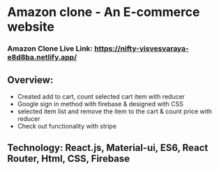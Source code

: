 # Amazon clone - An E-commerce website
### Amazon Clone Live Link: https://nifty-visvesvaraya-e8d8ba.netlify.app/

## Overview: 
* Created add to cart, count selected cart item with reducer
* Google sign in method with firebase & designed with CSS
* selected item list and remove the item to the cart & count price with reducer
* Check out functionality with stripe

## Technology: React.js, Material-ui, ES6, React Router, Html, CSS, Firebase

